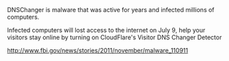 DNSChanger is malware that was active for years and infected millions of computers.

Infected computers will lost access to the internet on July 9, help your visitors stay
online by turning on CloudFlare's Visitor DNS Changer Detector

http://www.fbi.gov/news/stories/2011/november/malware_110911
